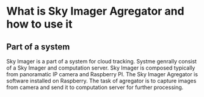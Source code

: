 # What is Sky Imager Agregator and how to use it

## Part of a system
Sky Imager is a part of a system for cloud tracking. Systme genrally consist of a Sky Imager and computation server. Sky Imager is composed typically from panoramatic IP camera and Raspberry PI. The Sky Imager Agregator is software installed on Raspberry. The task of agregator is to capture images from camera and send it to computation server for further processing.
